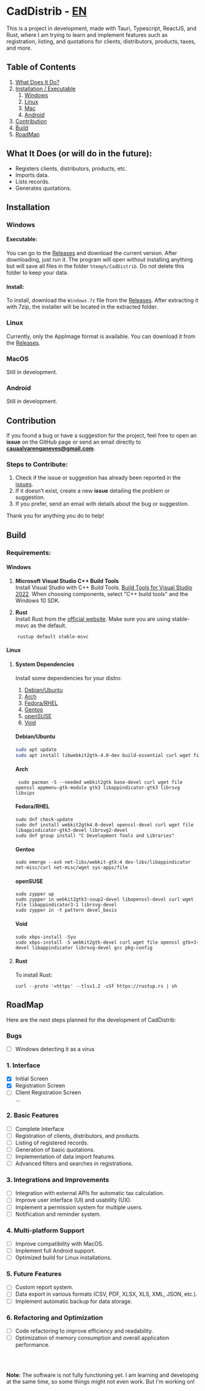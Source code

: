 # CadDistrib - [EN](./README.md)

This is a project in development, made with Tauri, Typescript, ReactJS, and Rust, where I am trying to learn and implement features such as registration, listing, and quotations for clients, distributors, products, taxes, and more.

## Table of Contents
1. [What Does It Do?](#what-does-it-do)
2. [Installation / Executable](#installation)
   1. [Windows](#windows)
   2. [Linux](#linux)
   3. [Mac](#mac)
   4. [Android](#android)
3. [Contribution](#contribution)
4. [Build](#build)
5. [RoadMap](#roadmap)

## What It Does (or will do in the future):
- Registers clients, distributors, products, etc.
- Imports data.
- Lists records.
- Generates quotations.

## Installation

### Windows
#### Executable:
You can go to the [Releases](https://github.com/Caua726/CadDistrib/releases) and download the current version. After downloading, just run it. The program will open without installing anything but will save all files in the folder `%temp%/CadDistrib`. Do not delete this folder to keep your data.

#### Install:
To install, download the `Windows.7z` file from the [Releases](https://github.com/Caua726/CadDistrib/releases). After extracting it with 7zip, the installer will be located in the extracted folder.

### Linux
Currently, only the AppImage format is available. You can download it from the [Releases](https://github.com/Caua726/CadDistrib/releases).

### MacOS
Still in development.

### Android
Still in development.

## Contribution

If you found a bug or have a suggestion for the project, feel free to open an **issue** on the GitHub page or send an email directly to **cauaalvarenganeves@gmail.com**.

### Steps to Contribute:
1. Check if the issue or suggestion has already been reported in the [issues](https://github.com/Caua726/CadDistrib/issues).
2. If it doesn’t exist, create a new **issue** detailing the problem or suggestion.
3. If you prefer, send an email with details about the bug or suggestion.

Thank you for anything you do to help!

## Build

### Requirements:

#### Windows
1. **Microsoft Visual Studio C++ Build Tools**  
   Install Visual Studio with C++ Build Tools. [Build Tools for Visual Studio 2022](https://visualstudio.microsoft.com/visual-cpp-build-tools/). When choosing components, select "C++ build tools" and the Windows 10 SDK.

2. **Rust**  
   Install Rust from the [official website](https://www.rust-lang.org/tools/install).
    Make sure you are using stable-msvc as the default.
```
    rustup default stable-msvc
```

#### Linux
1. #### System Dependencies  
   Install some dependencies for your distro:
   1. [Debian/Ubuntu](#debianubuntu)
   2. [Arch](#arch)
   3. [Fedora/RHEL](#fedorarhel)
   4. [Gentoo](#gentoo)
   5. [openSUSE](#opensuse)
   6. [Void](#void)

   #### Debian/Ubuntu
   ```bash
   sudo apt update
   sudo apt install libwebkit2gtk-4.0-dev build-essential curl wget file libssl-dev libgtk-3-dev libayatana-appindicator3-dev librsvg2-dev
   ```

   #### Arch
   ```sudo pacman -Syu
    sudo pacman -S --needed webkit2gtk base-devel curl wget file openssl appmenu-gtk-module gtk3 libappindicator-gtk3 librsvg libvips
    ```

    #### Fedora/RHEL
    ```
    sudo dnf check-update
    sudo dnf install webkit2gtk4.0-devel openssl-devel curl wget file libappindicator-gtk3-devel librsvg2-devel
    sudo dnf group install "C Development Tools and Libraries"
    ```

    #### Gentoo
    ```
    sudo emerge --ask net-libs/webkit-gtk:4 dev-libs/libappindicator net-misc/curl net-misc/wget sys-apps/file
    ```

    #### openSUSE
    ```
    sudo zypper up
    sudo zypper in webkit2gtk3-soup2-devel libopenssl-devel curl wget file libappindicator3-1 librsvg-devel
    sudo zypper in -t pattern devel_basis
    ```

    #### Void
    ```
    sudo xbps-install -Syu
    sudo xbps-install -S webkit2gtk-devel curl wget file openssl gtk+3-devel libappindicator librsvg-devel gcc pkg-config
    ```

2.  #### Rust
    To install Rust:
    ```
    curl --proto '=https' --tlsv1.2 -sSf https://rustup.rs | sh
    ```

## RoadMap

Here are the next steps planned for the development of CadDistrib:

### Bugs
- [ ] Windows detecting it as a virus

### 1. Interface
- [x] Initial Screen
- [x] Registration Screen
- [ ] Client Registration Screen<br>...

### 2. Basic Features

- [ ] Complete Interface
- [ ] Registration of clients, distributors, and products.
- [ ] Listing of registered records.
- [ ] Generation of basic quotations.
- [ ] Implementation of data import features.
- [ ] Advanced filters and searches in registrations.

### 3. Integrations and Improvements
- [ ] Integration with external APIs for automatic tax calculation.
- [ ] Improve user interface (UI) and usability (UX).
- [ ] Implement a permission system for multiple users.
- [ ] Notification and reminder system.

### 4. Multi-platform Support
- [ ] Improve compatibility with MacOS.
- [ ] Implement full Android support.
- [ ] Optimized build for Linux installations.

### 5. Future Features
- [ ] Custom report system.
- [ ] Data export in various formats (CSV, PDF, XLSX, XLS, XML, JSON, etc.).
- [ ] Implement automatic backup for data storage.

### 6. Refactoring and Optimization
- [ ] Code refactoring to improve efficiency and readability.
- [ ] Optimization of memory consumption and overall application performance.

<br><br>

**Note:** The software is not fully functioning yet. I am learning and developing at the same time, so some things might not even work. But I'm working on!